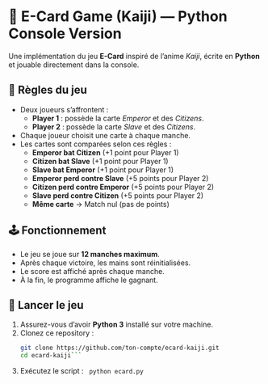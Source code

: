 # 🎴 E-Card Game (Kaiji) — Python Console Version

Une implémentation du jeu **E-Card** inspiré de l’anime *Kaiji*, écrite en **Python** et jouable directement dans la console.

## 📖 Règles du jeu

- Deux joueurs s’affrontent :
  - **Player 1** : possède la carte *Emperor* et des *Citizens*.
  - **Player 2** : possède la carte *Slave* et des *Citizens*.
- Chaque joueur choisit une carte à chaque manche.
- Les cartes sont comparées selon ces règles :
  - **Emperor bat Citizen** (+1 point pour Player 1)  
  - **Citizen bat Slave** (+1 point pour Player 1)  
  - **Slave bat Emperor** (+1 point pour Player 1)  
  - **Emperor perd contre Slave** (+5 points pour Player 2)  
  - **Citizen perd contre Emperor** (+5 points pour Player 2)  
  - **Slave perd contre Citizen** (+5 points pour Player 2)  
  - **Même carte** → Match nul (pas de points)

## 🕹️ Fonctionnement

- Le jeu se joue sur **12 manches maximum**.
- Après chaque victoire, les mains sont réinitialisées.
- Le score est affiché après chaque manche.
- À la fin, le programme affiche le gagnant.

## 🚀 Lancer le jeu

1. Assurez-vous d’avoir **Python 3** installé sur votre machine.
2. Clonez ce repository :
   ```bash
   git clone https://github.com/ton-compte/ecard-kaiji.git
   cd ecard-kaiji```
3. Exécutez le script :
    ``` python ecard.py```

